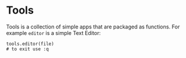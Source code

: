 # Tools

Tools is a collection of simple apps that are packaged as functions. For example `editor` is a simple Text Editor:

    tools.editor(file)
    # to exit use :q

